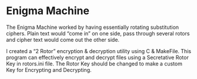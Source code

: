 ﻿# Enigma Machine

The Enigma Machine worked by having essentially rotating substitution ciphers. Plain text would “come in” on one side, pass through several rotors and cipher text would come out the other side.

I created a “2 Rotor” encryption & decryption utility using C & MakeFile. This program can effectively encrypt and decrypt files using a Secretative Rotor Key in rotors.ini file. The Rotor Key should be changed to make a custom Key for Encrypting and Decrypting. 
